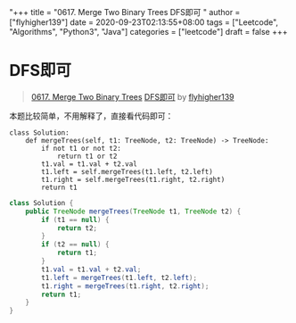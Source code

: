 "+++
title = "0617. Merge Two Binary Trees DFS即可 "
author = ["flyhigher139"]
date = 2020-09-23T02:13:55+08:00
tags = ["Leetcode", "Algorithms", "Python3", "Java"]
categories = ["leetcode"]
draft = false
+++

# DFS即可

> [0617. Merge Two Binary Trees](https://leetcode-cn.com/problems/merge-two-binary-trees/)
> [DFS即可](https://leetcode-cn.com/problems/merge-two-binary-trees/solution/dfsji-ke-by-flyhigher139/) by [flyhigher139](https://leetcode-cn.com/u/flyhigher139/)

本题比较简单，不用解释了，直接看代码即可：
```python3
class Solution:
    def mergeTrees(self, t1: TreeNode, t2: TreeNode) -> TreeNode:
        if not t1 or not t2:
            return t1 or t2
        t1.val = t1.val + t2.val
        t1.left = self.mergeTrees(t1.left, t2.left)
        t1.right = self.mergeTrees(t1.right, t2.right)
        return t1
```
```java
class Solution {
    public TreeNode mergeTrees(TreeNode t1, TreeNode t2) {
        if (t1 == null) {
            return t2;
        }
        if (t2 == null) {
            return t1;
        }
        t1.val = t1.val + t2.val;
        t1.left = mergeTrees(t1.left, t2.left);
        t1.right = mergeTrees(t1.right, t2.right);
        return t1;
    }
}
```